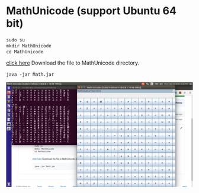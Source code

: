 # MathUnicode (support Ubuntu 64 bit)

```
sudo su
mkdir MathUnicode
cd MathUnicode
```
[click here](https://github.com/engineer-ece/Mathematics/blob/master/app1/Math.jar) Download the file to MathUnicode directory.

```
java -jar Math.jar
```

![Math Unicode app Image](https://github.com/engineer-ece/Mathematics/blob/master/app1/unicodeApp.png)
